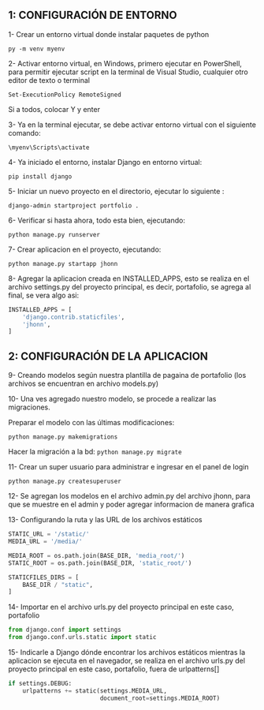 ## 1: CONFIGURACIÓN DE ENTORNO
1- Crear un entorno virtual donde instalar paquetes de python

`py -m venv myenv`

2- Activar entorno virtual, en Windows, primero ejecutar en PowerShell, para permitir ejecutar script en la terminal de Visual Studio,  cualquier otro editor de texto o terminal

`Set-ExecutionPolicy RemoteSigned`

Si a todos, colocar Y y enter

3- Ya en la terminal ejecutar, se debe activar entorno virtual con el siguiente comando:

`\myenv\Scripts\activate`

4- Ya iniciado el entorno, instalar Django en entorno virtual:

`pip install django`

5- Iniciar un nuevo proyecto en el directorio, ejecutar lo siguiente :

`django-admin startproject portfolio .`

6- Verificar si hasta ahora, todo esta bien, ejecutando:

 `python manage.py runserver`

7- Crear aplicacion en el proyecto, ejecutando:

`python manage.py startapp jhonn`

8- Agregar la aplicacion creada en INSTALLED_APPS, esto se realiza en el archivo settings.py del proyecto principal, es decir, portafolio, se agrega al final, se vera algo asi:
```python
INSTALLED_APPS = [
    'django.contrib.staticfiles',
    'jhonn',
]
```
## 2: CONFIGURACIÓN DE LA APLICACION

9- Creando modelos según nuestra plantilla de pagaina de portafolio (los archivos se encuentran en archivo models.py)

10- Una ves agregado nuestro modelo, se procede a realizar las migraciones.

Preparar el modelo con las últimas modificaciones:

`python manage.py makemigrations`

Hacer la migración a la bd:
`python manage.py migrate`

11- Crear un super usuario para administrar e ingresar en el panel de login

`python manage.py createsuperuser`

12- Se agregan los modelos en el archivo admin.py del archivo jhonn, para que se muestre en el admin y poder agregar informacion de manera grafica

13- Configurando la ruta y las URL de los archivos estáticos

```python
STATIC_URL = '/static/'
MEDIA_URL = '/media/'

MEDIA_ROOT = os.path.join(BASE_DIR, 'media_root/')
STATIC_ROOT = os.path.join(BASE_DIR, 'static_root/')

STATICFILES_DIRS = [
    BASE_DIR / "static",
]
```
14- Importar en el archivo urls.py del proyecto principal en este caso, portafolio
```python
from django.conf import settings
from django.conf.urls.static import static
```
15- Indicarle a Django dónde encontrar los archivos estáticos mientras la aplicacion se ejecuta en el navegador, se realiza en el archivo urls.py del proyecto principal en este caso, portafolio, fuera de urlpatterns[]

```python
if settings.DEBUG:
    urlpatterns += static(settings.MEDIA_URL,
                          document_root=settings.MEDIA_ROOT)
```
